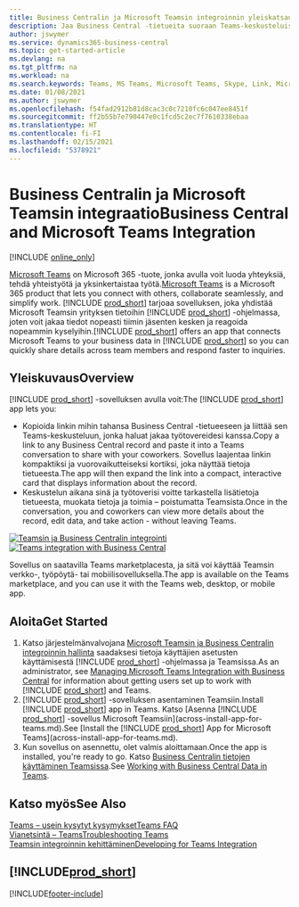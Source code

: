 ```yaml
---
title: Business Centralin ja Microsoft Teamsin integroinnin yleiskatsaus | Microsoft Docs
description: Jaa Business Central -tietueita suoraan Teams-keskusteluissa.
author: jswymer
ms.service: dynamics365-business-central
ms.topic: get-started-article
ms.devlang: na
ms.tgt_pltfrm: na
ms.workload: na
ms.search.keywords: Teams, MS Teams, Microsoft Teams, Skype, Link, Microsoft 365, collaborate, collaboration, teamwork
ms.date: 01/08/2021
ms.author: jswymer
ms.openlocfilehash: f54fad2912b81d8cac3c0c7210fc6c047ee8451f
ms.sourcegitcommit: ff2b55b7e790447e0c1fcd5c2ec7f7610338ebaa
ms.translationtype: HT
ms.contentlocale: fi-FI
ms.lasthandoff: 02/15/2021
ms.locfileid: "5378921"
---
```

# <a name="business-central-and-microsoft-teams-integration"></a><span data-ttu-id="d788d-103">Business Centralin ja Microsoft Teamsin integraatio</span><span class="sxs-lookup"><span data-stu-id="d788d-103">Business Central and Microsoft Teams Integration</span></span>

[!INCLUDE [online_only](includes/online_only.md)]

<span data-ttu-id="d788d-104">[Microsoft Teams](https://www.microsoft.com/en-us/microsoft-365/microsoft-teams) on Microsoft 365 -tuote, jonka avulla voit luoda yhteyksiä, tehdä yhteistyötä ja yksinkertaistaa työtä.</span><span class="sxs-lookup"><span data-stu-id="d788d-104">[Microsoft Teams](https://www.microsoft.com/en-us/microsoft-365/microsoft-teams) is a Microsoft 365 product that lets you connect with others, collaborate seamlessly, and simplify work.</span></span> <span data-ttu-id="d788d-105">[!INCLUDE [prod_short](includes/prod_short.md)] tarjoaa sovelluksen, joka yhdistää Microsoft Teamsin yrityksen tietoihin [!INCLUDE [prod_short](includes/prod_short.md)] -ohjelmassa, joten voit jakaa tiedot nopeasti tiimin jäsenten kesken ja reagoida nopeammin kyselyihin.</span><span class="sxs-lookup"><span data-stu-id="d788d-105">[!INCLUDE [prod_short](includes/prod_short.md)] offers an app that connects Microsoft Teams to your business data in [!INCLUDE [prod_short](includes/prod_short.md)] so you can quickly share details across team members and respond faster to inquiries.</span></span>

## <a name="overview"></a><span data-ttu-id="d788d-106">Yleiskuvaus</span><span class="sxs-lookup"><span data-stu-id="d788d-106">Overview</span></span>

<span data-ttu-id="d788d-107">[!INCLUDE [prod_short](includes/prod_short.md)] -sovelluksen avulla voit:</span><span class="sxs-lookup"><span data-stu-id="d788d-107">The [!INCLUDE [prod_short](includes/prod_short.md)] app lets you:</span></span>

- <span data-ttu-id="d788d-108">Kopioida linkin mihin tahansa Business Central -tietueeseen ja liittää sen Teams-keskusteluun, jonka haluat jakaa työtovereidesi kanssa.</span><span class="sxs-lookup"><span data-stu-id="d788d-108">Copy a link to any Business Central record and paste it into a Teams conversation to share with your coworkers.</span></span> <span data-ttu-id="d788d-109">Sovellus laajentaa linkin kompaktiksi ja vuorovaikutteiseksi kortiksi, joka näyttää tietoja tietueesta.</span><span class="sxs-lookup"><span data-stu-id="d788d-109">The app will then expand the link into a compact, interactive card that displays information about the record.</span></span>
- <span data-ttu-id="d788d-110">Keskustelun aikana sinä ja työtoverisi voitte tarkastella lisätietoja tietueesta, muokata tietoja ja toimia – poistumatta Teamsista.</span><span class="sxs-lookup"><span data-stu-id="d788d-110">Once in the conversation, you and coworkers can view more details about the record, edit data, and take action - without leaving Teams.</span></span>

<span data-ttu-id="d788d-111">[![Teamsin ja Business Centralin integrointi](media/teams-intro-v3.png)](media/teams-intro-v3.png#lightbox)</span><span class="sxs-lookup"><span data-stu-id="d788d-111">[![Teams integration with Business Central](media/teams-intro-v3.png)](media/teams-intro-v3.png#lightbox)</span></span>

<span data-ttu-id="d788d-112">Sovellus on saatavilla Teams marketplacesta, ja sitä voi käyttää Teamsin verkko-, työpöytä- tai mobiilisovelluksella.</span><span class="sxs-lookup"><span data-stu-id="d788d-112">The app is available on the Teams marketplace, and you can use it with the Teams web, desktop, or mobile app.</span></span>

## <a name="get-started"></a><span data-ttu-id="d788d-113">Aloita</span><span class="sxs-lookup"><span data-stu-id="d788d-113">Get Started</span></span>

1. <span data-ttu-id="d788d-114">Katso järjestelmänvalvojana [Microsoft Teamsin ja Business Centralin integroinnin hallinta](admin-teams-integration.md) saadaksesi tietoja käyttäjien asetusten käyttämisestä [!INCLUDE [prod_short](includes/prod_short.md)] -ohjelmassa ja Teamsissa.</span><span class="sxs-lookup"><span data-stu-id="d788d-114">As an administrator, see [Managing Microsoft Teams Integration with Business Central](admin-teams-integration.md) for information about getting users set up to work with [!INCLUDE [prod_short](includes/prod_short.md)] and Teams.</span></span>
2. <span data-ttu-id="d788d-115">[!INCLUDE [prod_short](includes/prod_short.md)] -sovelluksen asentaminen Teamsiin.</span><span class="sxs-lookup"><span data-stu-id="d788d-115">Install [!INCLUDE [prod_short](includes/prod_short.md)] app in Teams.</span></span> <span data-ttu-id="d788d-116">Katso [Asenna [!INCLUDE [prod_short](includes/prod_short.md)] -sovellus Microsoft Teamsiin](across-install-app-for-teams.md).</span><span class="sxs-lookup"><span data-stu-id="d788d-116">See [Install the [!INCLUDE [prod_short](includes/prod_short.md)] App for Microsoft Teams](across-install-app-for-teams.md).</span></span>
3. <span data-ttu-id="d788d-117">Kun sovellus on asennettu, olet valmis aloittamaan.</span><span class="sxs-lookup"><span data-stu-id="d788d-117">Once the app is installed, you're ready to go.</span></span> <span data-ttu-id="d788d-118">Katso [Business Centralin tietojen käyttäminen Teamsissa](across-working-with-teams.md).</span><span class="sxs-lookup"><span data-stu-id="d788d-118">See [Working with Business Central Data in Teams](across-working-with-teams.md).</span></span> 

## <a name="see-also"></a><span data-ttu-id="d788d-119">Katso myös</span><span class="sxs-lookup"><span data-stu-id="d788d-119">See Also</span></span>

[<span data-ttu-id="d788d-120">Teams – usein kysytyt kysymykset</span><span class="sxs-lookup"><span data-stu-id="d788d-120">Teams FAQ</span></span>](teams-faq.md)  
[<span data-ttu-id="d788d-121">Vianetsintä – Teams</span><span class="sxs-lookup"><span data-stu-id="d788d-121">Troubleshooting Teams</span></span>](admin-teams-troubleshooting.md)  
[<span data-ttu-id="d788d-122">Teamsin integroinnin kehittäminen</span><span class="sxs-lookup"><span data-stu-id="d788d-122">Developing for Teams Integration</span></span>](/dynamics365/business-central/dev-itpro/developer/devenv-develop-for-teams)  
## [!INCLUDE[prod_short](includes/free_trial_md.md)]  


[!INCLUDE[footer-include](includes/footer-banner.md)]
